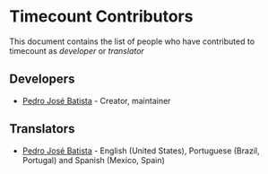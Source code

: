 # Timecount Contributors

This document contains the list of people who have contributed to timecount as _developer_ or _translator_

## Developers

- [Pedro José Batista](https://gihub.com/pjbatista) - Creator, maintainer

## Translators

- [Pedro José Batista](https://gihub.com/pjbatista) - English (United States), Portuguese (Brazil, Portugal) and Spanish (Mexico, Spain)
